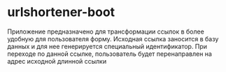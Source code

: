# urlshortener-boot
Приложение предназначено для трансформации ссылок в более удобную для пользователя форму. 
Исходная  ссылка заносится в базу данных и для нее генерируется специальный  идентификатор. 
При переходе по данной ссылке, пользователь будет перенаправлен на адрес исходной длинной ссылки
